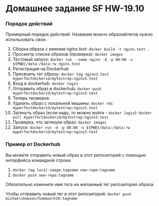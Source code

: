 # Домашнее задание SF HW-19.10

### Порядок действий

Примерный порядок действий. Названия можно образов\тегов нужно использовать свои.

1. Сборка образа с именем *nginx.test*: `docker build -t nginx.test .`
2. Просмотр списка образов (проверка): `docker images`
3. Тестовый запуск: `docker run --name nginx -d -p 80:80 -v ${PWD}/data:/data:rw nginx.test`
4. Регистрация на Dockerhub
5. Присвоить тег образу: `docker tag nginx3.test  myperfectdockerid/mytestrep:nginx3.test`
6. Вход в dockerhub: `docker login`
7. Отправить образ в dockerhub: `docker push myperfectdockerid/mytestrep:nginx3.test`
8. Теперь проверка:
9. Удалить образ с локальной машины: `docker rmi myperfectdockerid/mytestrep:nginx3.test`
10. Затянуть образ (если надо, то можно войти - `docker login`): `docker pull myperfectdockerid/mytestrep:nginx3.test`
11. Проверка, что затянули образ: `docker images`
12. Запуск: `docker run -d -p 80:80 -v ${PWD}/data:/data:rw myperfectdockerid/mytestrep:nginx3.test`

### Пример от Dockerhub

Вы можете отправить новый образ в этот репозиторий с помощью интерфейса командной строки.

1. `docker tag local-image:tagname new-repo:tagname`
2. `docker push new-repo:tagname`

Обязательно измените имя тега на желаемый тег репозитория образа.

Чтобы отправить новый тег в этот репозиторий:
`docker push michaelshewzov/homework19:tagname`